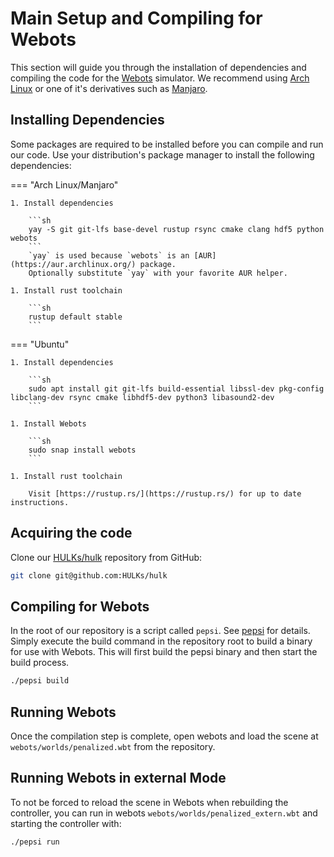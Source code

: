 # Main Setup and Compiling for Webots

This section will guide you through the installation of dependencies and compiling the code for the [Webots](https://www.cyberbotics.com/) simulator.
We recommend using [Arch Linux](https://archlinux.org/) or one of it's derivatives such as [Manjaro](https://manjaro.org/).

## Installing Dependencies

Some packages are required to be installed before you can compile and run our code.
Use your distribution's package manager to install the following dependencies:

=== "Arch Linux/Manjaro"

    1. Install dependencies

        ```sh
        yay -S git git-lfs base-devel rustup rsync cmake clang hdf5 python webots
        ```
        `yay` is used because `webots` is an [AUR](https://aur.archlinux.org/) package.
        Optionally substitute `yay` with your favorite AUR helper.

    1. Install rust toolchain

        ```sh
        rustup default stable
        ```

=== "Ubuntu"

    1. Install dependencies

        ```sh
        sudo apt install git git-lfs build-essential libssl-dev pkg-config libclang-dev rsync cmake libhdf5-dev python3 libasound2-dev
        ```

    1. Install Webots

        ```sh
        sudo snap install webots
        ```

    1. Install rust toolchain

        Visit [https://rustup.rs/](https://rustup.rs/) for up to date instructions.

## Acquiring the code

Clone our [HULKs/hulk](https://github.com/HULKs/hulk) repository from GitHub:

```sh
git clone git@github.com:HULKs/hulk
```

## Compiling for Webots

In the root of our repository is a script called `pepsi`. See [pepsi](../tooling/pepsi.md) for details.
Simply execute the build command in the repository root to build a binary for use with Webots.
This will first build the pepsi binary and then start the build process.

```sh
./pepsi build
```

## Running Webots

Once the compilation step is complete, open webots and load the scene at `webots/worlds/penalized.wbt` from the repository.

## Running Webots in external Mode

To not be forced to reload the scene in Webots when rebuilding the controller, you can run in webots `webots/worlds/penalized_extern.wbt` and starting the controller with:

```sh
./pepsi run
```
